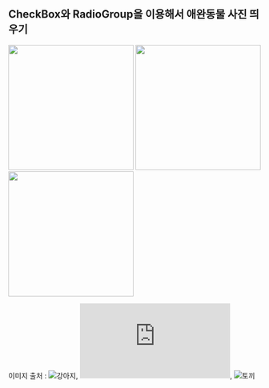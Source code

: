 
## CheckBox와 RadioGroup을 이용해서 애완동물 사진 띄우기

<div>

<img src="https://user-images.githubusercontent.com/55095806/183408608-77676b86-ec41-4c66-8fc0-17b73358aafe.png" width="250">
<img src="https://user-images.githubusercontent.com/55095806/183408633-33125952-5b26-4180-b299-8b35dd7b2ed3.png" width="250">
<img src="https://user-images.githubusercontent.com/55095806/183408661-20a3cd10-446a-451e-91ae-dc2202287f02.png" width="250">

</div>

이미지 출처 : ![강아지](https://m.post.naver.com/viewer/postView.nhn?volumeNo=26656589&memberNo=339226&vType=VERTICAL), ![고양이](https://ko.depositphotos.com/83958034/stock-illustration-cute-cat-character.html), ![토끼](https://i.pinimg.com/550x/82/4b/66/824b66c6fdb96b49c67ac4a0939a88f5.jpg)
